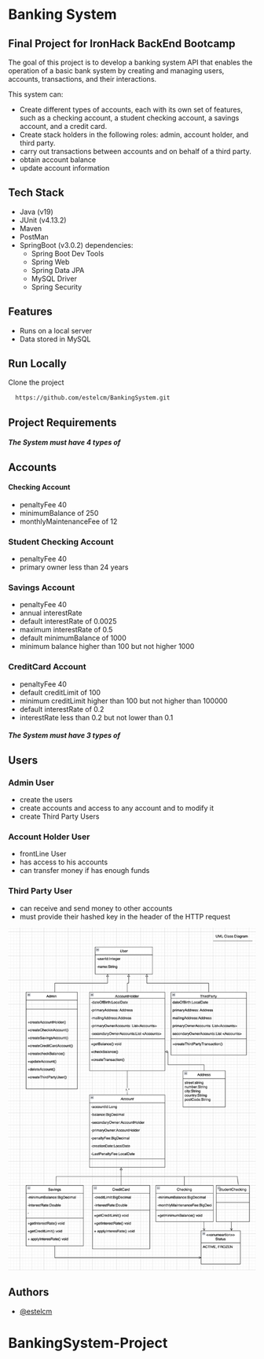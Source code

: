 
# Banking System
## Final Project for IronHack BackEnd Bootcamp

The goal of this project is to develop a banking system API that enables the operation of a basic bank system by creating and managing users, accounts, transactions, and their interactions.

This system can:
- Create different types of accounts, each with its own set of features, such as a checking account, a student checking account, a savings account, and a credit card.
- Create stack holders in the following roles: admin, account holder, and third party.
- carry out transactions between accounts and on behalf of a third party.
- obtain account balance
- update account information

## Tech Stack
- Java (v19)
- JUnit (v4.13.2)
- Maven
- PostMan
- SpringBoot (v3.0.2) dependencies:
    - Spring Boot Dev Tools
    - Spring Web
    - Spring Data JPA
    - MySQL Driver
    - Spring Security
## Features
- Runs on a local server
- Data stored in MySQL


## Run Locally

Clone the project


```bash
  https://github.com/estelcm/BankingSystem.git
```
## Project Requirements

##### The System must have 4 types of
## Accounts
#### Checking Account
- penaltyFee 40
- minimumBalance of 250
- monthlyMaintenanceFee of 12

### Student Checking Account
- penaltyFee 40
- primary owner less than 24 years

### Savings Account
- penaltyFee 40
- annual  interestRate
- default interestRate of 0.0025
- maximum interestRate of 0.5
- default minimumBalance of 1000
- minimum balance higher than 100 but not higher 1000

### CreditCard Account
- penaltyFee 40
- default creditLimit of 100
- minimum creditLimit higher than 100 but not higher than 100000
-  default interestRate of 0.2
- interestRate less than 0.2 but not lower than 0.1


##### The System must have 3 types of
## Users
### Admin User
- create the users
- create accounts and access to any account and to modify it
- create Third Party Users

### Account Holder User
- frontLine User
- has access to his accounts
- can transfer money if has enough funds

### Third Party User
- can receive and send money to other accounts
- must provide their hashed key in the header of the HTTP request

![UMLClassDiagram_BankingSystem.png](UMLClassDiagram_BankingSystem.png)


## Authors

- [@estelcm](https://github.com/estelcm)



# BankingSystem-Project
